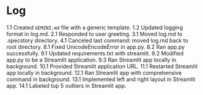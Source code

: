 # Log

1.1 Created `GEMINI.md` file with a generic template.
1.2 Updated logging format in log.md.
2.1 Responded to user greeting.
3.1 Moved log.md to .specstory directory.
4.1 Canceled last command: moved log.md back to root directory.
8.1 Fixed UnicodeEncodeError in app.py.
8.2 Ran app.py successfully.
9.1 Updated requirements.txt with streamlit.
9.2 Modified app.py to be a Streamlit application.
9.3 Ran Streamlit app locally in background.
10.1 Provided Streamlit application URL.
11.1 Restarted Streamlit app locally in background.
12.1 Ran Streamlit app with comprehensive command in background.
13.1 Implemented left and right layout in Streamlit app.
14.1 Labeled top 5 outliers in Streamlit app.
